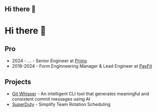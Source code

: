 ## Hi there 👋

<!--
**mathieuletyrant/mathieuletyrant** is a ✨ _special_ ✨ repository because its `README.md` (this file) appears on your GitHub profile.

Here are some ideas to get you started:

- 🔭 I’m currently working on ...
- 🌱 I’m currently learning ...
- 👯 I’m looking to collaborate on ...
- 🤔 I’m looking for help with ...
- 💬 Ask me about ...
- 📫 How to reach me: ...
- 😄 Pronouns: ...
- ⚡ Fun fact: ...
-->

# Hi there 👋

## Pro

- 2024 - ... - Senior Engineer at [Primo](https://getprimo.com/)
- 2018-2024 - Form Enginneering Manager & Lead Engineer at [PayFit](https://payfit.com)

## Projects

- [Git Whisper](https://github.com/mathieuletyrant/git-whisper) - An intelligent CLI tool that generates meaningful and consistent commit messages using AI
- [SuperDuty](https://www.superduty.app/) - Simplify Team Rotation Scheduling